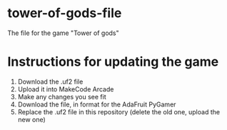 # tower-of-gods-file
The file for the game "Tower of gods"


# Instructions for updating the game
1. Download the .uf2 file
2. Upload it into MakeCode Arcade
3. Make any changes you see fit
4. Download the file, in format for the AdaFruit PyGamer
5. Replace the .uf2 file in this repository (delete the old one, upload the new one)
